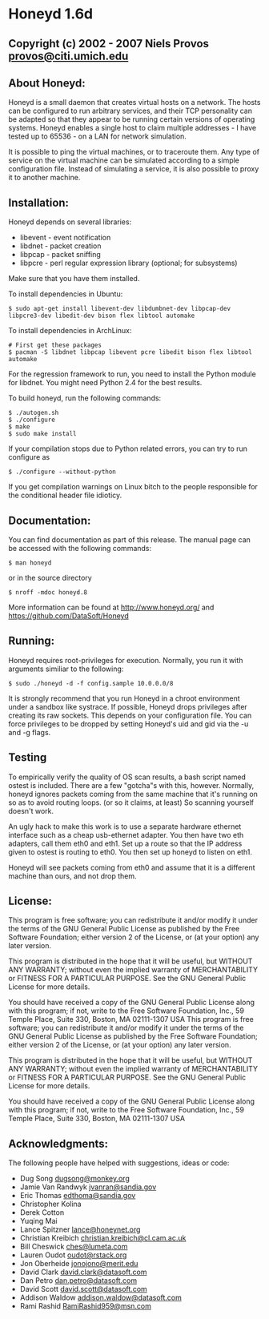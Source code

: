 Honeyd 1.6d
===========

Copyright (c) 2002 - 2007 Niels Provos <provos@citi.umich.edu>
--------------------------------------------------------------

About Honeyd:
-------------

Honeyd is a small daemon that creates virtual hosts on a network.  The
hosts can be configured to run arbitrary services, and their TCP
personality can be adapted so that they appear to be running certain
versions of operating systems.  Honeyd enables a single host to claim
multiple addresses - I have tested up to 65536 - on a LAN for network
simulation.

It is possible to ping the virtual machines, or to traceroute them.
Any type of service on the virtual machine can be simulated according
to a simple configuration file.  Instead of simulating a service, it
is also possible to proxy it to another machine.

Installation:
-------------

Honeyd depends on several libraries:

 - libevent  - event notification
 - libdnet   - packet creation
 - libpcap   - packet sniffing
 - libpcre   - perl regular expression library (optional; for subsystems)

Make sure that you have them installed.

To install dependencies in Ubuntu:

```
$ sudo apt-get install libevent-dev libdumbnet-dev libpcap-dev libpcre3-dev libedit-dev bison flex libtool automake
```

To install dependencies in ArchLinux:

```
# First get these packages
$ pacman -S libdnet libpcap libevent pcre libedit bison flex libtool automake
```

For the regression framework to run, you need to install the Python
module for libdnet.  You might need Python 2.4 for the best results.

To build honeyd, run the following commands:

```
$ ./autogen.sh
$ ./configure
$ make
$ sudo make install
```

If your compilation stops due to Python related errors, you can try to
run configure as

```
$ ./configure --without-python
```

If you get compilation warnings on Linux bitch to the people responsible
for the conditional header file idioticy.

Documentation:
--------------

You can find documentation as part of this release.  The manual
page can be accessed with the following commands:

```
$ man honeyd
```

or in the source directory

```
$ nroff -mdoc honeyd.8
```

More information can be found at http://www.honeyd.org/ and https://github.com/DataSoft/Honeyd

Running:
--------

Honeyd requires root-privileges for execution.  Normally, you run it
with arguments similiar to the following:

```
$ sudo ./honeyd -d -f config.sample 10.0.0.0/8
```

It is strongly recommend that you run Honeyd in a chroot environment
under a sandbox like systrace.  If possible, Honeyd drops privileges
after creating its raw sockets.  This depends on your configuration
file.  You can force privileges to be dropped by setting Honeyd's uid
and gid via the -u <uid> and -g <gid> flags.

Testing
-------

To empirically verify the quality of OS scan results, a bash script named
ostest is included. There are a few "gotcha"s with this, however. Normally,
honeyd ignores packets coming from the same machine that it's running on
so as to avoid routing loops. (or so it claims, at least) So scanning
yourself doesn't work.

An ugly hack to make this work is to use a separate hardware ethernet
interface such as a cheap usb-ethernet adapter. You then have two eth adapters,
call them eth0 and eth1. Set up a route so that the IP address given to 
ostest is routing to eth0. You then set up honeyd to listen on eth1. 

Honeyd will see packets coming from eth0 and assume that it is a different
machine than ours, and not drop them.

License:
--------

This program is free software; you can redistribute it and/or modify
it under the terms of the GNU General Public License as published by
the Free Software Foundation; either version 2 of the License, or
(at your option) any later version.

This program is distributed in the hope that it will be useful,
but WITHOUT ANY WARRANTY; without even the implied warranty of
MERCHANTABILITY or FITNESS FOR A PARTICULAR PURPOSE.  See the
GNU General Public License for more details.

You should have received a copy of the GNU General Public License
along with this program; if not, write to the Free Software
Foundation, Inc., 59 Temple Place, Suite 330, Boston, MA  02111-1307  USA
This program is free software; you can redistribute it and/or modify
it under the terms of the GNU General Public License as published by
the Free Software Foundation; either version 2 of the License, or
(at your option) any later version.

This program is distributed in the hope that it will be useful,
but WITHOUT ANY WARRANTY; without even the implied warranty of
MERCHANTABILITY or FITNESS FOR A PARTICULAR PURPOSE.  See the
GNU General Public License for more details.

You should have received a copy of the GNU General Public License
along with this program; if not, write to the Free Software
Foundation, Inc., 59 Temple Place, Suite 330, Boston, MA  02111-1307  USA

Acknowledgments:
----------------

The following people have helped with suggestions, ideas or code:

* Dug Song <dugsong@monkey.org>
* Jamie Van Randwyk <jvanran@sandia.gov>
* Eric Thomas <edthoma@sandia.gov>
* Christopher Kolina
* Derek Cotton
* Yuqing Mai
* Lance Spitzner <lance@honeynet.org>
* Christian Kreibich <christian.kreibich@cl.cam.ac.uk>
* Bill Cheswick <ches@lumeta.com>
* Lauren Oudot <oudot@rstack.org>
* Jon Oberheide <jonojono@merit.edu>
* David Clark <david.clark@datasoft.com>
* Dan Petro <dan.petro@datasoft.com>
* David Scott <david.scott@datasoft.com>
* Addison Waldow <addison.waldow@datasoft.com>
* Rami Rashid <RamiRashid959@msn.com>
